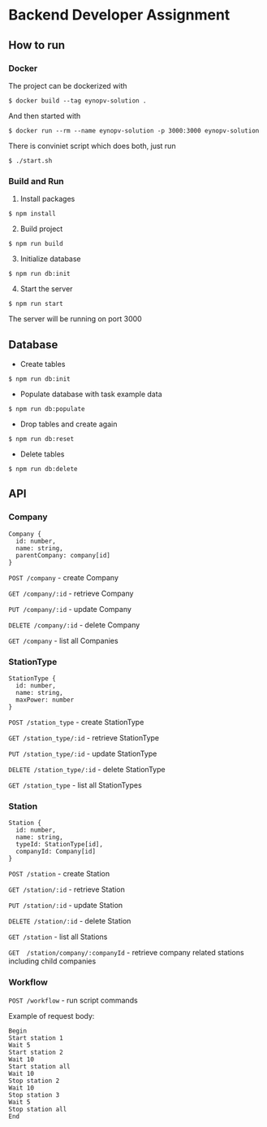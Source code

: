 # Backend Developer Assignment

## How to run

### Docker

The project can be dockerized with

`$ docker build --tag eynopv-solution .`

And then started with

`$ docker run --rm --name eynopv-solution -p 3000:3000 eynopv-solution`

There is conviniet script which does both, just run

`$ ./start.sh`

### Build and Run

1. Install packages

`$ npm install`

2. Build project

`$ npm run build`

3. Initialize database

`$ npm run db:init`

4. Start the server

`$ npm run start`

The server will be running on port 3000

## Database

* Create tables

`$ npm run db:init`

* Populate database with task example data

`$ npm run db:populate`

* Drop tables and create again

`$ npm run db:reset`

* Delete tables

`$ npm run db:delete`

## API

### Company

```
Company {
  id: number,
  name: string,
  parentCompany: company[id]
}
```

`POST /company` - create Company

`GET /company/:id` - retrieve Company

`PUT /company/:id` - update Company

`DELETE /company/:id` - delete Company

`GET /company` - list all Companies

### StationType

```
StationType {
  id: number,
  name: string,
  maxPower: number
}
```

`POST /station_type` - create StationType

`GET /station_type/:id` - retrieve StationType

`PUT /station_type/:id` - update StationType

`DELETE /station_type/:id` - delete StationType

`GET /station_type` - list all StationTypes

### Station

```
Station {
  id: number,
  name: string,
  typeId: StationType[id],
  companyId: Company[id]
}
```

`POST /station` - create Station

`GET /station/:id` - retrieve Station

`PUT /station/:id` - update Station

`DELETE /station/:id` - delete Station

`GET /station` - list all Stations

`GET  /station/company/:companyId` - retrieve company related stations including child companies


### Workflow

`POST /workflow` - run script commands

Example of request body:

```
Begin
Start station 1
Wait 5
Start station 2
Wait 10
Start station all
Wait 10
Stop station 2
Wait 10
Stop station 3
Wait 5
Stop station all
End
```
